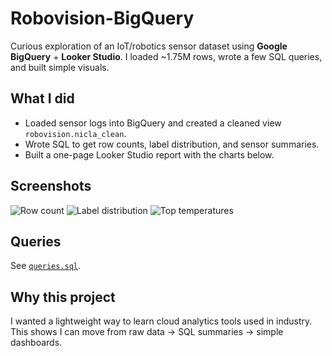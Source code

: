# Robovision-BigQuery

Curious exploration of an IoT/robotics sensor dataset using **Google BigQuery** + **Looker Studio**.
I loaded ~1.75M rows, wrote a few SQL queries, and built simple visuals.

## What I did
- Loaded sensor logs into BigQuery and created a cleaned view `robovision.nicla_clean`.
- Wrote SQL to get row counts, label distribution, and sensor summaries.
- Built a one-page Looker Studio report with the charts below.

## Screenshots
![Row count](images/01_row_count.png)
![Label distribution](images/02_label_distribution.png)
![Top temperatures](images/03_top_temps.png)

## Queries
See [`queries.sql`](queries.sql).

## Why this project
I wanted a lightweight way to learn cloud analytics tools used in industry.  
This shows I can move from raw data → SQL summaries → simple dashboards.
